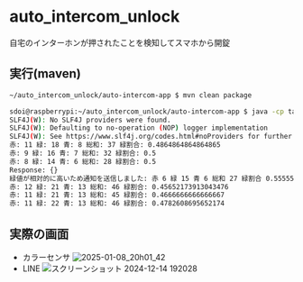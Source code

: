 # auto_intercom_unlock
自宅のインターホンが押されたことを検知してスマホから開錠

## 実行(maven)
```bash
~/auto_intercom_unlock/auto-intercom-app $ mvn clean package
```

```bash
sdoi@raspberrypi:~/auto_intercom_unlock/auto-intercom-app $ java -cp target/auto-intercom-app-1.0-SNAPSHOT.jar xyz.sdoi.App
SLF4J(W): No SLF4J providers were found.
SLF4J(W): Defaulting to no-operation (NOP) logger implementation
SLF4J(W): See https://www.slf4j.org/codes.html#noProviders for further details.
赤: 11 緑: 18 青: 8 総和: 37 緑割合: 0.4864864864864865
赤: 9 緑: 16 青: 7 総和: 32 緑割合: 0.5
赤: 8 緑: 14 青: 6 総和: 28 緑割合: 0.5
Response: {}
緑値が相対的に高いため通知を送信しました: 赤 6 緑 15 青 6 総和 27 緑割合 0.5555555555555556
赤: 12 緑: 21 青: 13 総和: 46 緑割合: 0.45652173913043476
赤: 11 緑: 21 青: 13 総和: 45 緑割合: 0.4666666666666667
赤: 11 緑: 22 青: 13 総和: 46 緑割合: 0.4782608695652174
```

## 実際の画面

- カラーセンサ
![2025-01-08_20h01_42](https://github.com/user-attachments/assets/2e6757e5-7346-4c44-add4-489e439228ec)
- LINE
![スクリーンショット 2024-12-14 192028](https://github.com/user-attachments/assets/8fa03418-8ae4-4f56-9589-4157bcc355d3)
